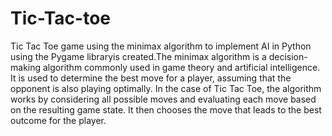 # Tic-Tac-toe
 Tic Tac Toe game using the minimax algorithm to implement AI in Python using the Pygame libraryis created.The minimax algorithm is a decision-making algorithm commonly used in game theory and artificial intelligence. It is used to determine the best move for a player, assuming that the opponent is also playing optimally. In the case of Tic Tac Toe, the algorithm works by considering all possible moves and evaluating each move based on the resulting game state. It then chooses the move that leads to the best outcome for the player.
